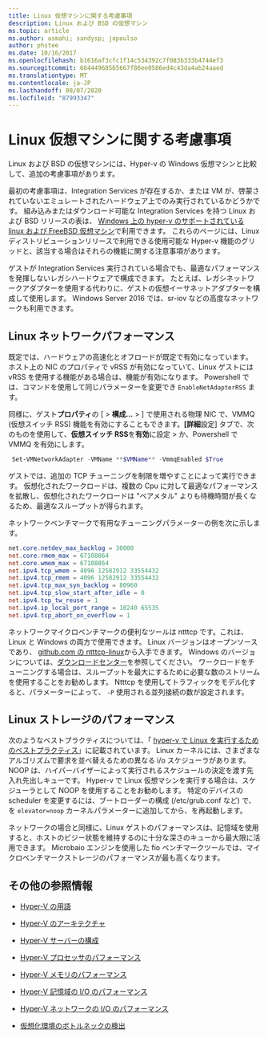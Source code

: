 ```yaml
---
title: Linux 仮想マシンに関する考慮事項
description: Linux および BSD の仮想マシン
ms.topic: article
ms.author: asmahi; sandysp; jopoulso
author: phstee
ms.date: 10/16/2017
ms.openlocfilehash: b1616af3cfc1f14c534392c7f083b333b4744ef3
ms.sourcegitcommit: 68444968565667f86ee0586ed4c43da4ab24aaed
ms.translationtype: MT
ms.contentlocale: ja-JP
ms.lasthandoff: 08/07/2020
ms.locfileid: "87993347"
---
```

# <a name="linux-virtual-machine-considerations"></a>Linux 仮想マシンに関する考慮事項

Linux および BSD の仮想マシンには、Hyper-v の Windows 仮想マシンと比較して、追加の考慮事項があります。

最初の考慮事項は、Integration Services が存在するか、または VM が、啓蒙されていないエミュレートされたハードウェア上でのみ実行されているかどうかです。 組み込みまたはダウンロード可能な Integration Services を持つ Linux および BSD リリースの表は、 [Windows 上の hyper-v のサポートされている linux および FreeBSD 仮想マシン](../../../../virtualization/hyper-v/supported-linux-and-freebsd-virtual-machines-for-hyper-v-on-windows.md)で利用できます。 これらのページには、Linux ディストリビューションリリースで利用できる使用可能な Hyper-v 機能のグリッドと、該当する場合はそれらの機能に関する注意事項があります。

ゲストが Integration Services 実行されている場合でも、最適なパフォーマンスを発揮しないレガシハードウェアで構成できます。 たとえば、レガシネットワークアダプターを使用する代わりに、ゲストの仮想イーサネットアダプターを構成して使用します。 Windows Server 2016 では、sr-iov などの高度なネットワークも利用できます。

## <a name="linux-network-performance"></a>Linux ネットワークパフォーマンス

既定では、ハードウェアの高速化とオフロードが既定で有効になっています。 ホスト上の NIC のプロパティで vRSS が有効になっていて、Linux ゲストには vRSS を使用する機能がある場合は、機能が有効になります。 Powershell では、コマンドを使用して同じパラメーターを変更でき `EnableNetAdapterRSS` ます。

同様に、ゲスト**プロパティ**の [  >  **構成...**  >  ] で使用される物理 NIC で、VMMQ (仮想スイッチ RSS) 機能を有効にすることもできます。**[詳細**設定] タブで、次のものを使用して、**仮想スイッチ RSS**を**有効**に設定 > か、Powershell で VMMQ を有効にします。

```PowerShell
 Set-VMNetworkAdapter -VMName **$VMName** -VmmqEnabled $True
 ```

ゲストでは、追加の TCP チューニングを制限を増やすことによって実行できます。 仮想化されたワークロードは、複数の Cpu に対して最適なパフォーマンスを拡散し、仮想化されたワークロードは "ベアメタル" よりも待機時間が長くなるため、最適なスループットが得られます。

ネットワークベンチマークで有用なチューニングパラメーターの例を次に示します。

```PowerShell
net.core.netdev_max_backlog = 30000
net.core.rmem_max = 67108864
net.core.wmem_max = 67108864
net.ipv4.tcp_wmem = 4096 12582912 33554432
net.ipv4.tcp_rmem = 4096 12582912 33554432
net.ipv4.tcp_max_syn_backlog = 80960
net.ipv4.tcp_slow_start_after_idle = 0
net.ipv4.tcp_tw_reuse = 1
net.ipv4.ip_local_port_range = 10240 65535
net.ipv4.tcp_abort_on_overflow = 1
```

ネットワークマイクロベンチマークの便利なツールは ntttcp です。これは、Linux と Windows の両方で使用できます。 Linux バージョンはオープンソースであり、 [github.com の ntttcp-linux](https://github.com/Microsoft/ntttcp-for-linux)から入手できます。 Windows のバージョンについては、[ダウンロードセンター](https://gallery.technet.microsoft.com/NTttcp-Version-528-Now-f8b12769)を参照してください。 ワークロードをチューニングする場合は、スループットを最大にするために必要な数のストリームを使用することをお勧めします。 Ntttcp を使用してトラフィックをモデル化すると、パラメーターによって、 `-P` 使用される並列接続の数が設定されます。

## <a name="linux-storage-performance"></a>Linux ストレージのパフォーマンス

次のようなベストプラクティスについては、「 [hyper-v で Linux を実行するためのベストプラクティス](../../../../virtualization/hyper-v/best-practices-for-running-linux-on-hyper-v.md)」に記載されています。 Linux カーネルには、さまざまなアルゴリズムで要求を並べ替えるための異なる i/o スケジューラがあります。 NOOP は、ハイパーバイザーによって実行されるスケジュールの決定を渡す先入れ先出しキューです。 Hyper-v で Linux 仮想マシンを実行する場合は、スケジューラとして NOOP を使用することをお勧めします。 特定のデバイスの scheduler を変更するには、ブートローダーの構成 (/etc/grub.conf など) で、を `elevator=noop` カーネルパラメーターに追加してから、を再起動します。

ネットワークの場合と同様に、Linux ゲストのパフォーマンスは、記憶域を使用すると、ホストのビジー状態を維持するのに十分な深さのキューから最大限に活用できます。 Microbaio エンジンを使用した fio ベンチマークツールでは、マイクロベンチマークストレージのパフォーマンスが最も高くなります。

## <a name="additional-references"></a>その他の参照情報

-   [Hyper-V の用語](terminology.md)

-   [Hyper-V のアーキテクチャ](architecture.md)

-   [Hyper-V サーバーの構成](configuration.md)

-   [Hyper-V プロセッサのパフォーマンス](processor-performance.md)

-   [Hyper-V メモリのパフォーマンス](memory-performance.md)

-   [Hyper-V 記憶域の I/O のパフォーマンス](storage-io-performance.md)

-   [Hyper-V ネットワークの I/O のパフォーマンス](network-io-performance.md)

-   [仮想化環境のボトルネックの検出](detecting-virtualized-environment-bottlenecks.md)